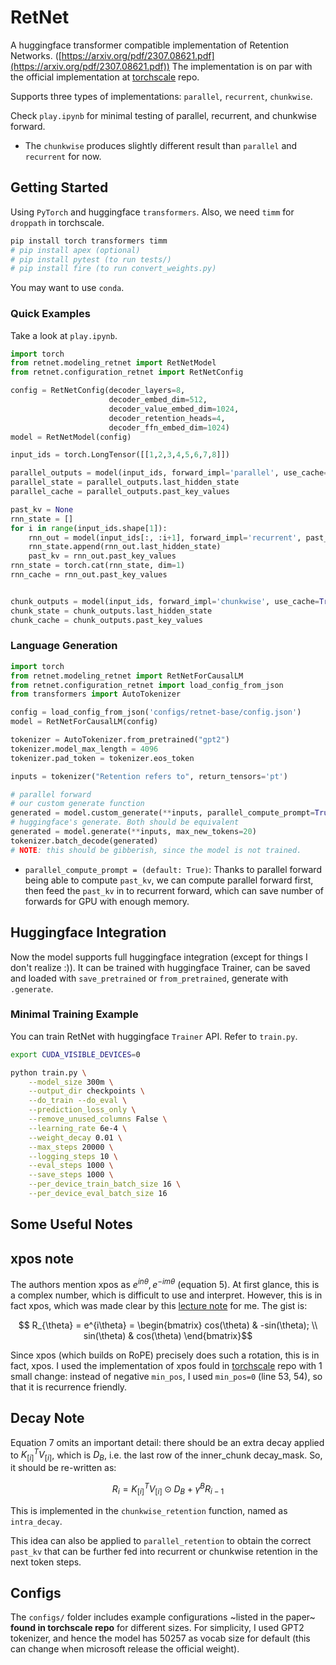# RetNet

A huggingface transformer compatible implementation of Retention Networks. ([https://arxiv.org/pdf/2307.08621.pdf](https://arxiv.org/pdf/2307.08621.pdf)) The implementation is on par with the official implementation at [torchscale](https://github.com/microsoft/torchscale) repo.

Supports three types of implementations: `parallel`, `recurrent`, `chunkwise`.

Check `play.ipynb` for minimal testing of parallel, recurrent, and chunkwise forward.

- The `chunkwise` produces slightly different result than `parallel` and `recurrent` for now.

## Getting Started

Using `PyTorch` and huggingface `transformers`. Also, we need `timm` for `droppath` in torchscale.

```bash
pip install torch transformers timm
# pip install apex (optional)
# pip install pytest (to run tests/)
# pip install fire (to run convert_weights.py)
```

You may want to use `conda`.

### Quick Examples

Take a look at `play.ipynb`.

```python
import torch
from retnet.modeling_retnet import RetNetModel
from retnet.configuration_retnet import RetNetConfig

config = RetNetConfig(decoder_layers=8,
                      decoder_embed_dim=512,
                      decoder_value_embed_dim=1024,
                      decoder_retention_heads=4,
                      decoder_ffn_embed_dim=1024)
model = RetNetModel(config)

input_ids = torch.LongTensor([[1,2,3,4,5,6,7,8]])

parallel_outputs = model(input_ids, forward_impl='parallel', use_cache=True)
parallel_state = parallel_outputs.last_hidden_state
parallel_cache = parallel_outputs.past_key_values

past_kv = None
rnn_state = []
for i in range(input_ids.shape[1]):
    rnn_out = model(input_ids[:, :i+1], forward_impl='recurrent', past_key_values=past_kv, use_cache=True)
    rnn_state.append(rnn_out.last_hidden_state)
    past_kv = rnn_out.past_key_values
rnn_state = torch.cat(rnn_state, dim=1)
rnn_cache = rnn_out.past_key_values


chunk_outputs = model(input_ids, forward_impl='chunkwise', use_cache=True, recurrent_chunk_size=4)
chunk_state = chunk_outputs.last_hidden_state
chunk_cache = chunk_outputs.past_key_values

```

### Language Generation


```python
import torch
from retnet.modeling_retnet import RetNetForCausalLM
from retnet.configuration_retnet import load_config_from_json
from transformers import AutoTokenizer

config = load_config_from_json('configs/retnet-base/config.json')
model = RetNetForCausalLM(config)

tokenizer = AutoTokenizer.from_pretrained("gpt2")
tokenizer.model_max_length = 4096
tokenizer.pad_token = tokenizer.eos_token

inputs = tokenizer("Retention refers to", return_tensors='pt')

# parallel forward
# our custom generate function
generated = model.custom_generate(**inputs, parallel_compute_prompt=True, max_new_tokens=20)
# huggingface's generate. Both should be equivalent
generated = model.generate(**inputs, max_new_tokens=20)
tokenizer.batch_decode(generated)
# NOTE: this should be gibberish, since the model is not trained.
```

- `parallel_compute_prompt = (default: True)`: Thanks to parallel forward being able
  to compute `past_kv`, we can compute parallel forward first, then feed the `past_kv`
  in to recurrent forward, which can save number of forwards for GPU with enough memory.

## Huggingface Integration

Now the model supports full huggingface integration (except for things I don't realize :)).
It can be trained with huggingface Trainer, can be saved and loaded with `save_pretrained` or 
`from_pretrained`, generate with `.generate`.

### Minimal Training Example

You can train RetNet with huggingface `Trainer` API. Refer to `train.py`.

```bash
export CUDA_VISIBLE_DEVICES=0

python train.py \
    --model_size 300m \
    --output_dir checkpoints \
    --do_train --do_eval \
    --prediction_loss_only \
    --remove_unused_columns False \
    --learning_rate 6e-4 \
    --weight_decay 0.01 \
    --max_steps 20000 \
    --logging_steps 10 \
    --eval_steps 1000 \
    --save_steps 1000 \
    --per_device_train_batch_size 16 \
    --per_device_eval_batch_size 16

```
## Some Useful Notes

## xpos note

The authors mention xpos as $e^{in\theta}, e^{-im\theta}$ (equation 5). At first glance, this is
a complex number, which is difficult to use and interpret. However, this is in fact xpos,
which was made clear by this [lecture note](https://banica.u-cergy.fr/pdf/la3.pdf) for me.
The gist is:

$$ R_{\theta} = e^{i\theta} = \begin{bmatrix} cos(\theta) & -sin(\theta); \\ sin(\theta) & cos(\theta) \end{bmatrix}$$

Since xpos (which builds on RoPE) precisely does such a rotation, this is in fact, xpos.
I used the implementation of xpos fould in [torchscale](https://github.com/microsoft/torchscale)
repo with 1 small change:
instead of negative `min_pos`, I used `min_pos=0` (line 53, 54), so that it is
recurrence friendly.

## Decay Note

Equation 7 omits an important detail: there should be an extra decay applied to
$K^T_{[i]}V_{[i]}$, which is $D_{B}$, i.e. the last row of the inner_chunk decay_mask.
So, it should be re-written as:

$$R_i = K^T_{[i]}V_{[i]} \odot D_{B} + \gamma ^B R_{i-1}$$

This is implemented in the `chunkwise_retention` function, named as `intra_decay`.

This idea can also be applied to `parallel_retention` to obtain the correct `past_kv` that can be
further fed into recurrent or chunkwise retention in the next token steps.

## Configs

The `configs/` folder includes example configurations ~listed in the paper~ **found in torchscale repo** for
different sizes. For simplicity, I used GPT2 tokenizer, and hence the model
has 50257 as vocab size for default (this can change when microsoft release the official
weight).
